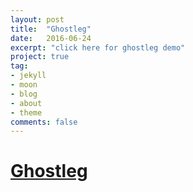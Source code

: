 ```yaml
---
layout: post
title:  "Ghostleg"
date:   2016-06-24
excerpt: "click here for ghostleg demo"
project: true
tag:
- jekyll 
- moon
- blog
- about
- theme
comments: false
---
```


# [Ghostleg](https://imhojang.github.io/imhome/ghostleg)